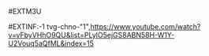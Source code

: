 #EXTM3U

#EXTINF:-1 tvg-chno-"1",https://www.youtube.com/watch?v=vFbyVHhO9QU&list=PLylO5ejGS8ABN58H-W1Y-U2Vouq5aQfML&index=15
